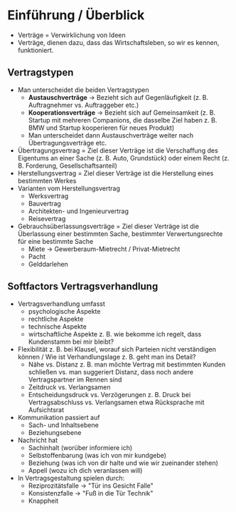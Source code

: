 # Einführung / Überblick

* Verträge = Verwirklichung von Ideen
* Verträge, dienen dazu, dass das Wirtschaftsleben, so wir es kennen, funktioniert.

## Vertragstypen

* Man unterscheidet die beiden Vertragstypen
  * **Austauschverträge** → Bezieht sich auf Gegenläufigkeit \(z. B. Auftragnehmer vs. Auftraggeber etc.\)
  * **Kooperationsverträge** → Bezieht sich auf Gemeinsamkeit \(z. B. Startup mit mehreren Companions, die dasselbe Ziel haben z. B. BMW und Startup kooperieren für neues Produkt\)
  * Man unterscheidet dann Austauschverträge weiter nach Übertragungsverträge etc.
* Übertragungsvertrag = Ziel dieser Verträge ist die Verschaffung des Eigentums an einer Sache \(z. B. Auto, Grundstück\) oder einem Recht \(z. B. Forderung, Gesellschaftsanteil\)
* Herstellungsvertrag = Ziel dieser Verträge ist die Herstellung eines bestimmten Werkes
* Varianten vom Herstellungsvertrag
  * Werksvertrag
  * Bauvertrag
  * Architekten- und Ingenieurvertrag
  * Reisevertrag
* Gebrauchsüberlassungsverträge = Ziel dieser Verträge ist die Überlassung einer bestimmten Sache, bestimmter Verwertungsrechte für eine bestimmte Sache
  * Miete → Gewerberaum-Mietrecht / Privat-Mietrecht
  * Pacht
  * Gelddarlehen

## Softfactors Vertragsverhandlung

* Vertragsverhandlung umfasst
  * psychologische Aspekte
  * rechtliche Aspekte
  * technische Aspekte
  * wirtschaftliche Aspekte z. B. wie bekomme ich regelt, dass Kundenstamm bei mir bleibt?
* Flexibilität z. B. bei Klausel, worauf sich Parteien nicht verständigen können / Wie ist Verhandlungslage z. B. geht man ins Detail?
  * Nähe vs. Distanz z. B. man möchte Vertrag mit bestimmten Kunden schließen vs. man suggeriert Distanz, dass noch andere Vertragspartner im Rennen sind
  * Zeitdruck vs. Verlangsamen
  * Entscheidungsdruck vs. Verzögerungen z. B. Druck bei Vertragsabschluss vs. Verlangsamen etwa Rücksprache mit Aufsichtsrat
* Kommunikation passiert auf
  * Sach- und Inhaltsebene
  * Beziehungsebene
* Nachricht hat
  * Sachinhalt \(worüber informiere ich\)
  * Selbstoffenbarung \(was ich von mir kundgebe\)
  * Beziehung \(was ich von dir halte und wie wir zueinander stehen\)
  * Appell \(wozu ich dich veranlassen will\)
* In Vertragsgestaltung spielen durch:
  * Reziprozitätsfalle → "Tür ins Gesicht Falle"
  * Konsistenzfalle → "Fuß in die Tür Technik"
  * Knappheit

